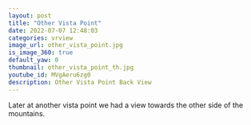 ```yaml
---
layout: post
title: "Other Vista Point"
date: 2022-07-07 12:48:03
categories: vrview
image_url: other_vista_point.jpg
is_image_360: true
default_yaw: 0
thumbnail: other_vista_point_th.jpg
youtube_id: MVgAeru6zg0
description: Other Vista Point Back View
---
```

Later at another vista point we had a view towards the other side of the mountains.
